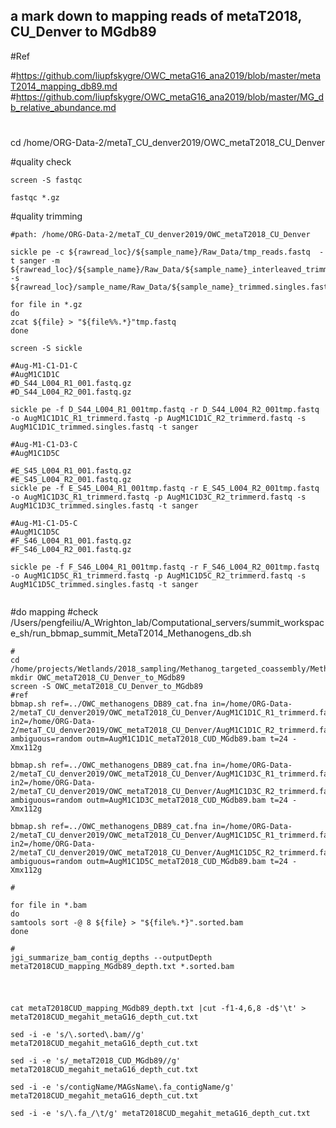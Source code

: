 ## a mark down to mapping reads of metaT2018, CU_Denver to MGdb89 

#Ref 

#https://github.com/liupfskygre/OWC_metaG16_ana2019/blob/master/metaT2014_mapping_db89.md
#https://github.com/liupfskygre/OWC_metaG16_ana2019/blob/master/MG_db_relative_abundance.md
#
cd /home/ORG-Data-2/metaT_CU_denver2019/OWC_metaT2018_CU_Denver

#quality check
```
screen -S fastqc

fastqc *.gz
```

#quality trimming
```
#path: /home/ORG-Data-2/metaT_CU_denver2019/OWC_metaT2018_CU_Denver

sickle pe -c ${rawread_loc}/${sample_name}/Raw_Data/tmp_reads.fastq  -t sanger -m ${rawread_loc}/${sample_name}/Raw_Data/${sample_name}_interleaved_trimmed.fastq  -s ${rawread_loc}/sample_name/Raw_Data/${sample_name}_trimmed.singles.fastq

for file in *.gz 
do 
zcat ${file} > "${file%%.*}"tmp.fastq
done

screen -S sickle

#Aug-M1-C1-D1-C
#AugM1C1D1C
#D_S44_L004_R1_001.fastq.gz
#D_S44_L004_R2_001.fastq.gz

sickle pe -f D_S44_L004_R1_001tmp.fastq -r D_S44_L004_R2_001tmp.fastq -o AugM1C1D1C_R1_trimmerd.fastq -p AugM1C1D1C_R2_trimmerd.fastq -s AugM1C1D1C_trimmed.singles.fastq -t sanger 
 
#Aug-M1-C1-D3-C
#AugM1C1D5C

#E_S45_L004_R1_001.fastq.gz
#E_S45_L004_R2_001.fastq.gz
sickle pe -f E_S45_L004_R1_001tmp.fastq -r E_S45_L004_R2_001tmp.fastq -o AugM1C1D3C_R1_trimmerd.fastq -p AugM1C1D3C_R2_trimmerd.fastq -s AugM1C1D3C_trimmed.singles.fastq -t sanger 

#Aug-M1-C1-D5-C
#AugM1C1D5C
#F_S46_L004_R1_001.fastq.gz
#F_S46_L004_R2_001.fastq.gz

sickle pe -f F_S46_L004_R1_001tmp.fastq -r F_S46_L004_R2_001tmp.fastq -o AugM1C1D5C_R1_trimmerd.fastq -p AugM1C1D5C_R2_trimmerd.fastq -s AugM1C1D5C_trimmed.singles.fastq -t sanger 


```

#do mapping
#check /Users/pengfeiliu/A_Wrighton_lab/Computational_servers/summit_workspace_sh/run_bbmap_summit_MetaT2014_Methanogens_db.sh
```
#
cd /home/projects/Wetlands/2018_sampling/Methanog_targeted_coassembly/Methanogens_final_dRep_clean_db
mkdir OWC_metaT2018_CU_Denver_to_MGdb89
screen -S OWC_metaT2018_CU_Denver_to_MGdb89
#ref
bbmap.sh ref=../OWC_methanogens_DB89_cat.fna in=/home/ORG-Data-2/metaT_CU_denver2019/OWC_metaT2018_CU_Denver/AugM1C1D1C_R1_trimmerd.fastq in2=/home/ORG-Data-2/metaT_CU_denver2019/OWC_metaT2018_CU_Denver/AugM1C1D1C_R2_trimmerd.fastq ambiguous=random outm=AugM1C1D1C_metaT2018_CUD_MGdb89.bam t=24 -Xmx112g

bbmap.sh ref=../OWC_methanogens_DB89_cat.fna in=/home/ORG-Data-2/metaT_CU_denver2019/OWC_metaT2018_CU_Denver/AugM1C1D3C_R1_trimmerd.fastq in2=/home/ORG-Data-2/metaT_CU_denver2019/OWC_metaT2018_CU_Denver/AugM1C1D3C_R2_trimmerd.fastq ambiguous=random outm=AugM1C1D3C_metaT2018_CUD_MGdb89.bam t=24 -Xmx112g

bbmap.sh ref=../OWC_methanogens_DB89_cat.fna in=/home/ORG-Data-2/metaT_CU_denver2019/OWC_metaT2018_CU_Denver/AugM1C1D5C_R1_trimmerd.fastq in2=/home/ORG-Data-2/metaT_CU_denver2019/OWC_metaT2018_CU_Denver/AugM1C1D5C_R2_trimmerd.fastq ambiguous=random outm=AugM1C1D5C_metaT2018_CUD_MGdb89.bam t=24 -Xmx112g

#

```

```
for file in *.bam
do
samtools sort -@ 8 ${file} > "${file%.*}".sorted.bam
done

#
jgi_summarize_bam_contig_depths --outputDepth metaT2018CUD_mapping_MGdb89_depth.txt *.sorted.bam


```

#
```
cat metaT2018CUD_mapping_MGdb89_depth.txt |cut -f1-4,6,8 -d$'\t' > metaT2018CUD_megahit_metaG16_depth_cut.txt

sed -i -e 's/\.sorted\.bam//g' metaT2018CUD_megahit_metaG16_depth_cut.txt

sed -i -e 's/_metaT2018_CUD_MGdb89//g' metaT2018CUD_megahit_metaG16_depth_cut.txt

sed -i -e 's/contigName/MAGsName\.fa_contigName/g' metaT2018CUD_megahit_metaG16_depth_cut.txt

sed -i -e 's/\.fa_/\t/g' metaT2018CUD_megahit_metaG16_depth_cut.txt 

```

